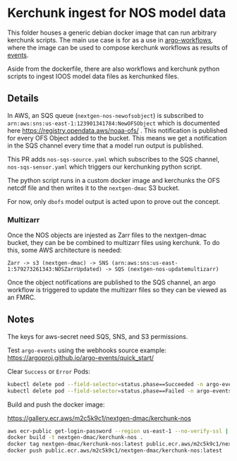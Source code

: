 # Kerchunk ingest for NOS model data

This folder houses a generic debian docker image that can run arbitrary kerchunk scripts. The main use case is for as a use in [argo-workflows](https://argoproj.github.io/argo-workflows), where the image can be used to compose kerchunk workflows as results of [events](https://argoproj.github.io/argo-events/).

Aside from the dockerfile, there are also workflows and kerchunk python scripts to ingest IOOS model data files as kerchunked files.

## Details

In AWS, an SQS queue (`nextgen-nos-newofsobject`) is subscribed to `arn:aws:sns:us-east-1:123901341784:NewOFSObject` which is documented here https://registry.opendata.aws/noaa-ofs/ . This notification is published for every OFS Object added to the bucket. This means we get a notification in the SQS channel every time that a model run output is published. 

This PR adds `nos-sqs-source.yaml` which subscribes to the SQS channel, `nos-sqs-sensor.yaml` which triggers our kerchunking python script. 

The python script runs in a custom docker image and kerchunks the OFS netcdf file and then writes it to the `nextgen-dmac` S3 bucket. 

For now, only `dbofs` model output is acted upon to prove out the concept. 

### Multizarr

Once the NOS objects are injested as Zarr files to the nextgen-dmac bucket, they can be be combined to multizarr files using kerchunk. To do this, some AWS architecture is needed: 

```
Zarr -> s3 (nextgen-dmac) -> SNS (arn:aws:sns:us-east-1:579273261343:NOSZarrUpdated) -> SQS (nextgen-nos-updatemultizarr)
```

Once the object notifications are published to the SQS channel, an argo workflow is triggered to update the multizarr files so they can be viewed as an FMRC.

## Notes

The keys for aws-secret need SQS, SNS, and S3 permissions.

Test `argo-events` using the webhooks source example: https://argoproj.github.io/argo-events/quick_start/

Clear `Success` or `Error` Pods: 

```bash
kubectl delete pod --field-selector=status.phase==Succeeded -n argo-events
kubectl delete pod --field-selector=status.phase==Failed -n argo-events
```

Build and push the docker image:

https://gallery.ecr.aws/m2c5k9c1/nextgen-dmac/kerchunk-nos

```bash
aws ecr-public get-login-password --region us-east-1 --no-verify-ssl | docker login --username AWS --password-stdin public.ecr.aws/m2c5k9c1
docker build -t nextgen-dmac/kerchunk-nos .
docker tag nextgen-dmac/kerchunk-nos:latest public.ecr.aws/m2c5k9c1/nextgen-dmac/kerchunk-nos:latest
docker push public.ecr.aws/m2c5k9c1/nextgen-dmac/kerchunk-nos:latest
```